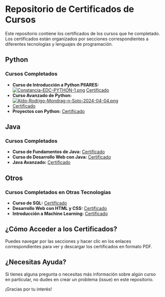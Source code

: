 # Repositorio de Certificados de Cursos

Este repositorio contiene los certificados de los cursos que he completado. Los certificados están organizados por secciones correspondientes a diferentes tecnologías y lenguajes de programación.

## Python

### Cursos Completados

- **Curso de Introducción a Python PIlARES:**
[![Constancia-EDC-PYTHON-1.png](https://i.postimg.cc/nVqWYsPk/Constancia-EDC-PYTHON-1.png)](https://postimg.cc/6T5zBQw2)
  [Certificado]([![Aldo-Rodrigo-Mondrag-n-Soto-2024-04-04.png](https://i.postimg.cc/Pq8K4x4h/Aldo-Rodrigo-Mondrag-n-Soto-2024-04-04.png)](https://postimg.cc/gwmvcGQB))
- **Curso Avanzado de Python:**
[![Aldo-Rodrigo-Mondrag-n-Soto-2024-04-04.png](https://i.postimg.cc/Pq8K4x4h/Aldo-Rodrigo-Mondrag-n-Soto-2024-04-04.png)](https://postimg.cc/gwmvcGQB)
- [Certificado](enlace_al_certificado_python_avanzado.pdf)
- **Proyectos con Python:** [Certificado](enlace_al_certificado_proyectos_python.pdf)

## Java

### Cursos Completados

- **Curso de Fundamentos de Java:** [Certificado](enlace_al_certificado_java_fundamentos.pdf)
- **Curso de Desarrollo Web con Java:** [Certificado](enlace_al_certificado_java_web.pdf)
- **Java Avanzado:** [Certificado](enlace_al_certificado_java_avanzado.pdf)

## Otros

### Cursos Completados en Otras Tecnologías

- **Curso de SQL:** [Certificado](enlace_al_certificado_sql.pdf)
- **Desarrollo Web con HTML y CSS:** [Certificado](enlace_al_certificado_html_css.pdf)
- **Introducción a Machine Learning:** [Certificado](enlace_al_certificado_machine_learning.pdf)

## ¿Cómo Acceder a los Certificados?

Puedes navegar por las secciones y hacer clic en los enlaces correspondientes para ver y descargar los certificados en formato PDF.

## ¿Necesitas Ayuda?

Si tienes alguna pregunta o necesitas más información sobre algún curso en particular, no dudes en crear un problema (issue) en este repositorio.

¡Gracias por tu interés!

